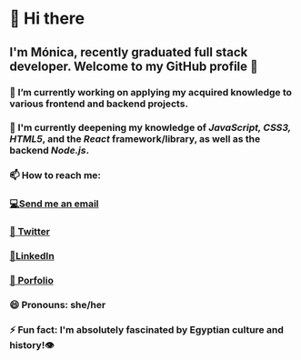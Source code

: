
                         
# 👋 Hi there 
 
## I'm Mónica, recently graduated full stack developer. Welcome to my GitHub profile 🚀


### 🔭 I’m currently working on applying my acquired knowledge to various frontend and backend projects.


### 🌱 I'm currently deepening my knowledge of ***JavaScript, CSS3, HTML5***, and the ***React*** framework/library, as well as the backend ***Node.js***.

   

### **📫 How to reach me:**


  ### [💻Send me an email](mailto:moirivilla@gmail.com)
    
  ### [📍  Twitter]( https://twitter.com/moirivilla)
  
  ### [🔎LinkedIn](https://www.linkedin.com/in/monica-irimia/)

  ### [📓 Porfolio](https://portfolio-monica.vercel.app/)
 
  
### 😄 Pronouns: she/her


### ⚡ Fun fact:  I'm absolutely fascinated by Egyptian culture and history!👁

